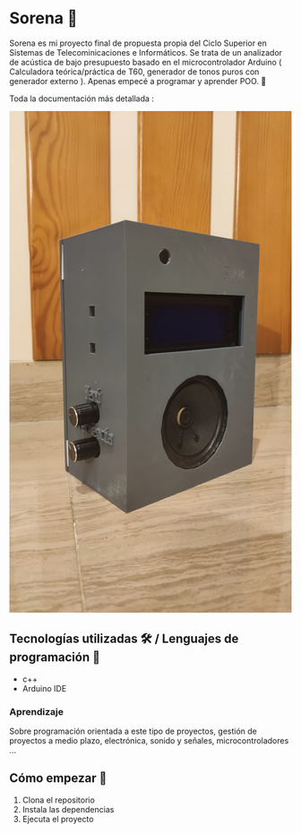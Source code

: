 # Sorena 📓

Sorena es mi proyecto final de propuesta propia del Ciclo Superior en Sistemas de Telecominicaciones e Informáticos. Se trata de un analizador de acústica de bajo presupuesto basado en el microcontrolador Arduino ( Calculadora teórica/práctica de T60, generador de tonos puros con generador externo ). Apenas empecé a programar y aprender POO. 🤔

Toda la documentación más detallada : 

![Imagen representativa](https://github.com/JuanmiAcosta/Sorena/blob/main/Sorena/Fotos%20Sorena%20Proyecto%20completo/WhatsApp%20Image%202021-07-02%20at%2023.13.01.jpeg?raw=true)

## Tecnologías utilizadas 🛠️ / Lenguajes de programación 👀

* c++
* Arduino IDE

### Aprendizaje

Sobre programación orientada a este tipo de proyectos, gestión de proyectos a medio plazo, electrónica, sonido y señales, microcontroladores ...

## Cómo empezar 🫡

1. Clona el repositorio
2. Instala las dependencias
3. Ejecuta el proyecto




